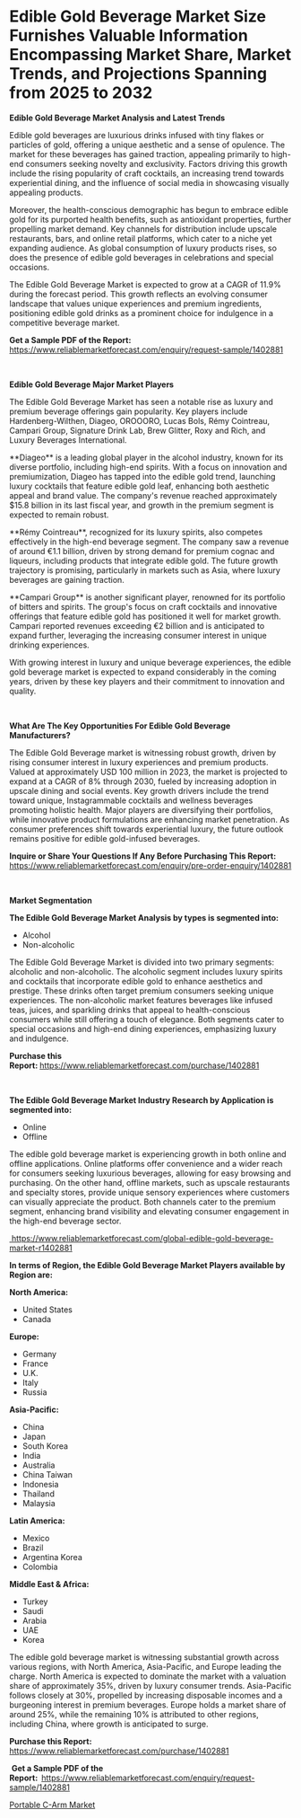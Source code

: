 <p><h1>Edible Gold Beverage Market Size Furnishes Valuable Information Encompassing Market Share, Market Trends, and Projections Spanning from 2025 to 2032</h1></p><p><strong>Edible Gold Beverage Market Analysis and Latest Trends</strong></p>
<p><p>Edible gold beverages are luxurious drinks infused with tiny flakes or particles of gold, offering a unique aesthetic and a sense of opulence. The market for these beverages has gained traction, appealing primarily to high-end consumers seeking novelty and exclusivity. Factors driving this growth include the rising popularity of craft cocktails, an increasing trend towards experiential dining, and the influence of social media in showcasing visually appealing products.</p><p>Moreover, the health-conscious demographic has begun to embrace edible gold for its purported health benefits, such as antioxidant properties, further propelling market demand. Key channels for distribution include upscale restaurants, bars, and online retail platforms, which cater to a niche yet expanding audience. As global consumption of luxury products rises, so does the presence of edible gold beverages in celebrations and special occasions. </p><p>The Edible Gold Beverage Market is expected to grow at a CAGR of 11.9% during the forecast period. This growth reflects an evolving consumer landscape that values unique experiences and premium ingredients, positioning edible gold drinks as a prominent choice for indulgence in a competitive beverage market.</p></p>
<p><strong>Get a Sample PDF of the Report:&nbsp;</strong> <a href="https://www.reliablemarketforecast.com/enquiry/request-sample/1402881?utm_campaign=1875&utm_medium=2&utm_source=Github&utm_content=ia&utm_term=12012025&utm_id=edible-gold-beverage">https://www.reliablemarketforecast.com/enquiry/request-sample/1402881</a></p>
<p>&nbsp;</p>
<p><strong>Edible Gold Beverage Major Market Players</strong></p>
<p><p>The Edible Gold Beverage Market has seen a notable rise as luxury and premium beverage offerings gain popularity. Key players include Hardenberg-Wilthen, Diageo, OROOORO, Lucas Bols, Rémy Cointreau, Campari Group, Signature Drink Lab, Brew Glitter, Roxy and Rich, and Luxury Beverages International.</p><p>**Diageo** is a leading global player in the alcohol industry, known for its diverse portfolio, including high-end spirits. With a focus on innovation and premiumization, Diageo has tapped into the edible gold trend, launching luxury cocktails that feature edible gold leaf, enhancing both aesthetic appeal and brand value. The company's revenue reached approximately $15.8 billion in its last fiscal year, and growth in the premium segment is expected to remain robust.</p><p>**Rémy Cointreau**, recognized for its luxury spirits, also competes effectively in the high-end beverage segment. The company saw a revenue of around €1.1 billion, driven by strong demand for premium cognac and liqueurs, including products that integrate edible gold. The future growth trajectory is promising, particularly in markets such as Asia, where luxury beverages are gaining traction.</p><p>**Campari Group** is another significant player, renowned for its portfolio of bitters and spirits. The group's focus on craft cocktails and innovative offerings that feature edible gold has positioned it well for market growth. Campari reported revenues exceeding €2 billion and is anticipated to expand further, leveraging the increasing consumer interest in unique drinking experiences.</p><p>With growing interest in luxury and unique beverage experiences, the edible gold beverage market is expected to expand considerably in the coming years, driven by these key players and their commitment to innovation and quality.</p></p>
<p>&nbsp;</p>
<p><strong>What Are The Key Opportunities For Edible Gold Beverage Manufacturers?</strong></p>
<p><p>The Edible Gold Beverage market is witnessing robust growth, driven by rising consumer interest in luxury experiences and premium products. Valued at approximately USD 100 million in 2023, the market is projected to expand at a CAGR of 8% through 2030, fueled by increasing adoption in upscale dining and social events. Key growth drivers include the trend toward unique, Instagrammable cocktails and wellness beverages promoting holistic health. Major players are diversifying their portfolios, while innovative product formulations are enhancing market penetration. As consumer preferences shift towards experiential luxury, the future outlook remains positive for edible gold-infused beverages.</p></p>
<p><strong>Inquire or Share Your Questions If Any Before Purchasing This Report:</strong> <a href="https://www.reliablemarketforecast.com/enquiry/pre-order-enquiry/1402881?utm_campaign=1875&utm_medium=2&utm_source=Github&utm_content=ia&utm_term=12012025&utm_id=edible-gold-beverage">https://www.reliablemarketforecast.com/enquiry/pre-order-enquiry/1402881</a></p>
<p>&nbsp;</p>
<p><strong>Market Segmentation</strong></p>
<p><strong>The Edible Gold Beverage Market Analysis by types is segmented into:</strong></p>
<p><ul><li>Alcohol</li><li>Non-alcoholic</li></ul></p>
<p><p>The Edible Gold Beverage Market is divided into two primary segments: alcoholic and non-alcoholic. The alcoholic segment includes luxury spirits and cocktails that incorporate edible gold to enhance aesthetics and prestige. These drinks often target premium consumers seeking unique experiences. The non-alcoholic market features beverages like infused teas, juices, and sparkling drinks that appeal to health-conscious consumers while still offering a touch of elegance. Both segments cater to special occasions and high-end dining experiences, emphasizing luxury and indulgence.</p></p>
<p><strong>Purchase this Report:&nbsp;</strong><a href="https://www.reliablemarketforecast.com/purchase/1402881?utm_campaign=1875&utm_medium=2&utm_source=Github&utm_content=ia&utm_term=12012025&utm_id=edible-gold-beverage">https://www.reliablemarketforecast.com/purchase/1402881</a></p>
<p>&nbsp;</p>
<p><strong>The Edible Gold Beverage Market Industry Research by Application is segmented into:</strong></p>
<p><ul><li>Online</li><li>Offline</li></ul></p>
<p><p>The edible gold beverage market is experiencing growth in both online and offline applications. Online platforms offer convenience and a wider reach for consumers seeking luxurious beverages, allowing for easy browsing and purchasing. On the other hand, offline markets, such as upscale restaurants and specialty stores, provide unique sensory experiences where customers can visually appreciate the product. Both channels cater to the premium segment, enhancing brand visibility and elevating consumer engagement in the high-end beverage sector.</p></p>
<p><a href="https://www.reliablemarketforecast.com/global-edible-gold-beverage-market-r1402881?utm_campaign=1875&utm_medium=2&utm_source=Github&utm_content=ia&utm_term=12012025&utm_id=edible-gold-beverage">&nbsp;https://www.reliablemarketforecast.com/global-edible-gold-beverage-market-r1402881</a></p>
<p><strong>In terms of Region, the Edible Gold Beverage Market Players available by Region are:</strong></p>
<p>
    <p> <strong> North America: </strong>
        <ul>
            <li>United States</li>
            <li>Canada</li>
        </ul>
        </p> 
    <p> <strong> Europe: </strong>
        <ul>
            <li>Germany</li>
            <li>France</li>
            <li>U.K.</li>
            <li>Italy</li>
            <li>Russia</li>
        </ul>
        </p> 
    <p> <strong> Asia-Pacific: </strong>
        <ul>
            <li>China</li>
            <li>Japan</li>
            <li>South Korea</li>
            <li>India</li>
            <li>Australia</li>
            <li>China Taiwan</li>
            <li>Indonesia</li>
            <li>Thailand</li>
            <li>Malaysia</li>
        </ul>
        </p> 
    <p> <strong> Latin America: </strong>
        <ul>
            <li>Mexico</li>
            <li>Brazil</li>
            <li>Argentina Korea</li>
            <li>Colombia</li>
        </ul>
        </p> 
    <p> <strong> Middle East & Africa: </strong>
        <ul>
            <li>Turkey</li>
            <li>Saudi</li>
            <li>Arabia</li>
            <li>UAE</li>
            <li>Korea</li>
        </ul>
    </p>
    </p>
<p><p>The edible gold beverage market is witnessing substantial growth across various regions, with North America, Asia-Pacific, and Europe leading the charge. North America is expected to dominate the market with a valuation share of approximately 35%, driven by luxury consumer trends. Asia-Pacific follows closely at 30%, propelled by increasing disposable incomes and a burgeoning interest in premium beverages. Europe holds a market share of around 25%, while the remaining 10% is attributed to other regions, including China, where growth is anticipated to surge.</p></p>
<p><strong>Purchase this Report: </strong><a href="https://www.reliablemarketforecast.com/purchase/1402881?utm_campaign=1875&utm_medium=2&utm_source=Github&utm_content=ia&utm_term=12012025&utm_id=edible-gold-beverage">https://www.reliablemarketforecast.com/purchase/1402881</a></p>
<p>&nbsp;<strong>Get a Sample PDF of the Report:&nbsp;&nbsp;</strong><a href="https://www.reliablemarketforecast.com/enquiry/request-sample/1402881?utm_campaign=1875&utm_medium=2&utm_source=Github&utm_content=ia&utm_term=12012025&utm_id=edible-gold-beverage">https://www.reliablemarketforecast.com/enquiry/request-sample/1402881</a></p>
<p><strong></strong></p>
<p><p><a href="https://github.com/Chiragrp22/Market-Research-Report-List-7/blob/main/portable-c-arm-market.md?utm_campaign=1875&utm_medium=2&utm_source=Github&utm_content=ia&utm_term=12012025&utm_id=edible-gold-beverage">Portable C-Arm Market</a></p></p>